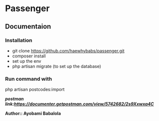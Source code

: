 # Passenger

## Documentaion

### Installation
* git clone https://github.com/haewhybabs/passenger.git
* composer install
* set up the env 
* php artisan migrate (to set up the database)



### Run command with 
php artisan postcodes:import




***postman link:https://documenter.getpostman.com/view/5742682/2s9Xxwxa4C***


**Author:: Ayobami Babalola**
